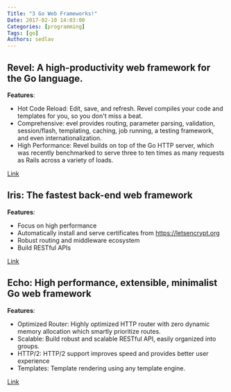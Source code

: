```yaml
---
Title: "3 Go Web Frameworks!"
Date: 2017-02-10 14:03:00
Categories: [programming]
Tags: [go]
Authors: sedlav
---
```


## Revel: A high-productivity web framework for the Go language.

**Features**:

* Hot Code Reload: Edit, save, and refresh. Revel compiles your code and templates for you, so you don't miss a beat.
* Comprehensive: evel provides routing, parameter parsing, validation, session/flash, templating, caching, job running, a testing framework, and even internationalization.
* High Performance: Revel builds on top of the Go HTTP server, which was recently benchmarked to serve three to ten times as many requests as Rails across a variety of loads.

[Link](https://revel.github.io/index.html)

## Iris: The fastest back-end web framework

**Features**:

* Focus on high performance
* Automatically install and serve certificates from https://letsencrypt.org
* Robust routing and middleware ecosystem
* Build RESTful APIs

[Link](https://github.com/kataras/iris/tree/5.0.0)

## Echo: High performance, extensible, minimalist Go web framework

**Features**:

* Optimized Router: Highly optimized HTTP router with zero dynamic memory allocation which smartly prioritize routes.
* Scalable: Build robust and scalable RESTful API, easily organized into groups.
* HTTP/2: HTTP/2 support improves speed and provides better user experience
* Templates: Template rendering using any template engine.

[Link](https://echo.labstack.com/)
